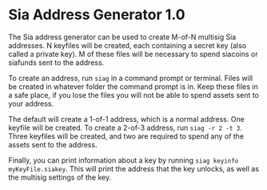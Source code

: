 Sia Address Generator 1.0
=========================

The Sia address generator can be used to create M-of-N multisig Sia addresses.
N keyfiles will be created, each containing a secret key (also called a private
key). M of these files will be necessary to spend siacoins or siafunds sent to
the address.

To create an address, run `siag` in a command prompt or terminal. Files will be
created in whatever folder the command prompt is in. Keep these files in a safe
place, if you lose the files you will not be able to spend assets sent to your
address.

The default will create a 1-of-1 address, which is a normal address. One
keyfile will be created. To create a 2-of-3 address, run `siag -r 2 -t 3`.
Three keyfiles will be created, and two are required to spend any of the assets
sent to the address.

Finally, you can print information about a key by running `siag keyinfo
myKeyFile.siakey`. This will print the address that the key unlocks, as well as
the multisig settings of the key.

